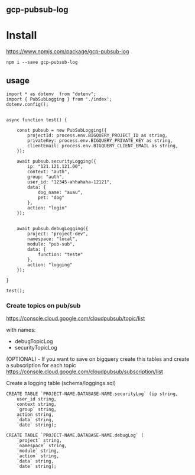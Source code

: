 ## gcp-pubsub-log

# Install

https://www.npmjs.com/package/gcp-pubsub-log

```
npm i --save gcp-pubsub-log
```
## usage
```
import * as dotenv  from "dotenv";
import { PubSubLogging } from './index';
dotenv.config();


async function test() {
 
    const pubsub = new PubSubLogging({ 
        projectId: process.env.BIGQUERY_PROJECT_ID as string, 
        privateKey: process.env.BIGQUERY_PRIVATE_KEY as string,
        clientEmail: process.env.BIGQUERY_CLIENT_EMAIL as string,
    });

    await pubsub.securityLogging({
        ip: "121.121.121.00",
        context: "auth",
        group: "auth",
        user_id: "12345-ahhahaha-12121",
        data: {
            dog_name: "auau",
            pet: "dog"
        },
        action: "login"
    });

    
    await pubsub.debugLogging({
        project: "project-dev",
        namespace: "local",
        module: "pub-sub",
        data: {
            function: "teste"
        },
        action: "logging"
    });
    
}

test();
```
### Create topics on pub/sub

https://console.cloud.google.com/cloudpubsub/topic/list

with names:
- debugTopicLog
- securityTopicLog

(OPTIONAL) - If you want to save on bigquery create this tables and create a subscription for each topic
https://console.cloud.google.com/cloudpubsub/subscription/list


Create a logging table (schema/loggings.sql)
```
CREATE TABLE `PROJECT-NAME.DATABASE-NAME.securityLog` (ip string,
    user_id string,
    context string,
    `group` string,
    action string,
    `data` string, 
    `date` string);

CREATE TABLE `PROJECT-NAME.DATABASE-NAME.debugLog` (
    `project` string,
    `namespace` string,
    `module` string,
    `action` string,
    `data` string, 
    `date` string);
```
